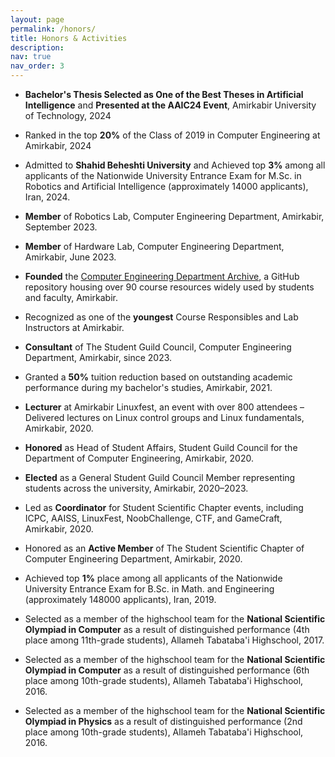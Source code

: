 ```yaml
---
layout: page
permalink: /honors/
title: Honors & Activities
description:
nav: true
nav_order: 3
---
```


- **Bachelor's Thesis Selected as One of the Best Theses in Artificial Intelligence** and **Presented at the AAIC24 Event**, Amirkabir University of Technology, 2024

- Ranked in the top **20%** of the Class of 2019 in Computer Engineering at Amirkabir, 2024

- Admitted to **Shahid Beheshti University** and Achieved top **3%** among all applicants of the Nationwide University Entrance Exam for M.Sc. in Robotics and Artificial Intelligence (approximately 14000 applicants), Iran, 2024.

- **Member** of Robotics Lab, Computer Engineering Department, Amirkabir, September 2023.

- **Member** of Hardware Lab, Computer Engineering Department, Amirkabir, June 2023.

- **Founded** the [Computer Engineering Department Archive](https://github.com/Computer-Engineering-Department-Archive), a GitHub repository housing over 90 course resources widely used by students and faculty, Amirkabir.

- Recognized as one of the **youngest** Course Responsibles and Lab Instructors at Amirkabir.

- **Consultant** of The Student Guild Council, Computer Engineering Department, Amirkabir, since 2023.

- Granted a **50%** tuition reduction based on outstanding academic performance during my bachelor's studies, Amirkabir, 2021.

- **Lecturer** at Amirkabir Linuxfest, an event with over 800 attendees – Delivered lectures on Linux control groups and Linux fundamentals, Amirkabir, 2020.

- **Honored** as Head of Student Affairs, Student Guild Council for the Department of Computer Engineering, Amirkabir, 2020.

- **Elected** as a General Student Guild Council Member representing students across the university, Amirkabir, 2020–2023.

- Led as **Coordinator** for Student Scientific Chapter events, including ICPC, AAISS, LinuxFest, NoobChallenge, CTF, and GameCraft, Amirkabir, 2020.

- Honored as an **Active Member** of The Student Scientific Chapter of Computer Engineering Department, Amirkabir, 2020.

- Achieved top **1%** place among all applicants of the Nationwide University Entrance Exam for B.Sc. in Math. and Engineering (approximately 148000 applicants), Iran, 2019.

- Selected as a member of the highschool team for the **National Scientific Olympiad in Computer** as a result of distinguished performance (4th place among 11th-grade students), Allameh Tabataba'i Highschool, 2017.

- Selected as a member of the highschool team for the **National Scientific Olympiad in Computer** as a result of distinguished performance (6th place among 10th-grade students), Allameh Tabataba'i Highschool, 2016.

- Selected as a member of the highschool team for the **National Scientific Olympiad in Physics** as a result of distinguished performance (2nd place among 10th-grade students), Allameh Tabataba'i Highschool, 2016.
